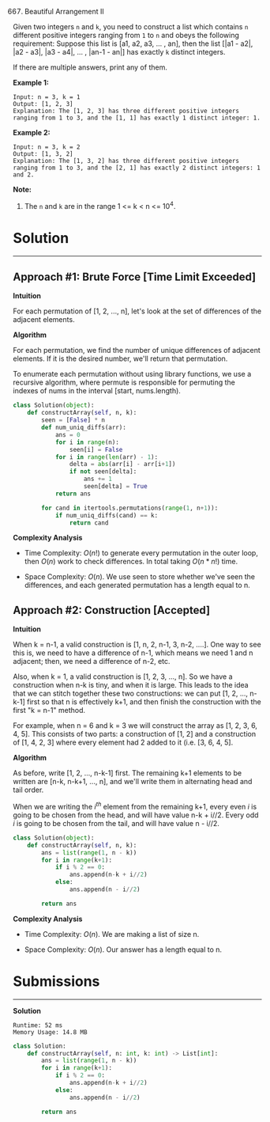 667. Beautiful Arrangement II

Given two integers `n` and `k`, you need to construct a list which contains `n` different positive integers ranging from `1` to `n` and obeys the following requirement:
Suppose this list is [a1, a2, a3, ... , an], then the list [|a1 - a2|, |a2 - a3|, |a3 - a4|, ... , |an-1 - an|] has exactly `k` distinct integers.

If there are multiple answers, print any of them.

**Example 1:**
```
Input: n = 3, k = 1
Output: [1, 2, 3]
Explanation: The [1, 2, 3] has three different positive integers ranging from 1 to 3, and the [1, 1] has exactly 1 distinct integer: 1.
```
**Example 2:**
```
Input: n = 3, k = 2
Output: [1, 3, 2]
Explanation: The [1, 3, 2] has three different positive integers ranging from 1 to 3, and the [2, 1] has exactly 2 distinct integers: 1 and 2.
```

**Note:**

1. The `n` and `k` are in the range 1 <= k < n <= $10^4$.

# Solution
---
## Approach #1: Brute Force [Time Limit Exceeded]
**Intuition**

For each permutation of $\text{[1, 2, ..., n]}$, let's look at the set of differences of the adjacent elements.

**Algorithm**

For each permutation, we find the number of unique differences of adjacent elements. If it is the desired number, we'll return that permutation.

To enumerate each permutation without using library functions, we use a recursive algorithm, where permute is responsible for permuting the indexes of $\text{nums}$ in the interval $\text{[start, nums.length)}$.

```python
class Solution(object):
    def constructArray(self, n, k):
        seen = [False] * n
        def num_uniq_diffs(arr):
            ans = 0
            for i in range(n):
                seen[i] = False
            for i in range(len(arr) - 1):
                delta = abs(arr[i] - arr[i+1])
                if not seen[delta]:
                    ans += 1
                    seen[delta] = True
            return ans

        for cand in itertools.permutations(range(1, n+1)):
            if num_uniq_diffs(cand) == k:
                return cand
```

**Complexity Analysis**
* Time Complexity: $O(n!)$ to generate every permutation in the outer loop, then $O(n)$ work to check differences. In total taking $O(n* n!)$ time.

* Space Complexity: $O(n)$. We use $\text{seen}$ to store whether we've seen the differences, and each generated permutation has a length equal to $\text{n}$.

## Approach #2: Construction [Accepted]
**Intuition**

When $\text{k = n-1}$, a valid construction is $\text{[1, n, 2, n-1, 3, n-2, ....]}$. One way to see this is, we need to have a difference of $\text{n-1}$, which means we need $\text{1}$ and $\text{n}$ adjacent; then, we need a difference of $\text{n-2}$, etc.

Also, when $\text{k = 1}$, a valid construction is $\text{[1, 2, 3, ..., n]}$. So we have a construction when $\text{n-k}$ is tiny, and when it is large. This leads to the idea that we can stitch together these two constructions: we can put $\text{[1, 2, ..., n-k-1]}$ first so that $\text{n}$ is effectively $\text{k+1}$, and then finish the construction with the first $\text{"k = n-1"}$ method.

For example, when $\text{n = 6}$ and $\text{k = 3}$ we will construct the array as $\text{[1, 2, 3, 6, 4, 5]}$. This consists of two parts: a construction of $\text{[1, 2]}$ and a construction of $\text{[1, 4, 2, 3]}$ where every element had $\text{2}$ added to it (i.e. $\text{[3, 6, 4, 5]}$.

**Algorithm**

As before, write $\text{[1, 2, ..., n-k-1]}$ first. The remaining $\text{k+1}$ elements to be written are $\text{[n-k, n-k+1, ..., n]}$, and we'll write them in alternating head and tail order.

When we are writing the $i^{th}$ element from the remaining $\text{k+1}$, every even $i$ is going to be chosen from the head, and will have value $\text{n-k + i//2}$. Every odd $i$ is going to be chosen from the tail, and will have value $\text{n - i//2}$.

```python
class Solution(object):
    def constructArray(self, n, k):
        ans = list(range(1, n - k))
        for i in range(k+1):
            if i % 2 == 0:
                ans.append(n-k + i//2)
            else:
                ans.append(n - i//2)

        return ans
```

**Complexity Analysis**
* Time Complexity: $O(n)$. We are making a list of size $\text{n}$.

* Space Complexity: $O(n)$. Our answer has a length equal to $\text{n}$.

# Submissions
---
**Solution**
```
Runtime: 52 ms
Memory Usage: 14.8 MB
```
```python
class Solution:
    def constructArray(self, n: int, k: int) -> List[int]:
        ans = list(range(1, n - k))
        for i in range(k+1):
            if i % 2 == 0:
                ans.append(n-k + i//2)
            else:
                ans.append(n - i//2)

        return ans
```
